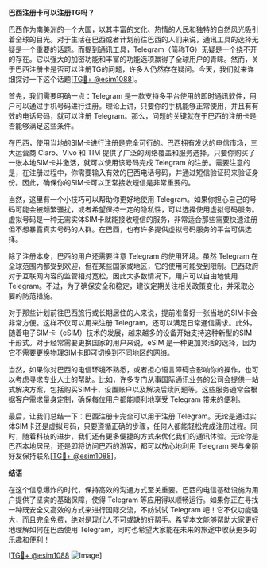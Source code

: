**巴西注册卡可以注册TG吗？**

巴西作为南美洲的一个大国，以其丰富的文化、热情的人民和独特的自然风光吸引着全球的目光。对于生活在巴西或者计划前往巴西的人们来说，通讯工具的选择无疑是一个重要的话题。而提到通讯工具，Telegram（简称TG）无疑是一个绕不开的存在。它以强大的加密功能和丰富的功能选项赢得了全球用户的青睐。然而，关于巴西注册卡是否可以注册TG的问题，许多人仍然存在疑问。今天，我们就来详细探讨一下这个话题[[TG💪+ @esim1088](https://t.me/s/esim1088)]。

首先，我们需要明确一点：Telegram 是一款支持多平台使用的即时通讯软件，用户可以通过手机号码进行注册。理论上讲，只要你的手机能够正常使用，并且有有效的电话号码，就可以注册 Telegram。那么，问题的关键就在于巴西的注册卡是否能够满足这些条件。

在巴西，使用当地的SIM卡进行注册是完全可行的。巴西拥有发达的电信市场，三大运营商 Claro、Vivo 和 TIM 提供了广泛的网络覆盖和服务选择。只要你购买了一张本地SIM卡并激活，就可以使用该号码完成 Telegram 的注册。需要注意的是，在注册过程中，你需要输入有效的巴西电话号码，并通过短信验证码来验证身份。因此，确保你的SIM卡可以正常接收短信是非常重要的。

当然，这里有一个小技巧可以帮助你更好地使用 Telegram。如果你担心自己的号码可能会被频繁骚扰，或者希望保持一定的隐私性，可以选择使用虚拟号码服务。虚拟号码是一种无需实体SIM卡就能接收短信的服务，非常适合那些需要快速注册但不想暴露真实号码的人群。在巴西，也有许多提供虚拟号码服务的平台可供选择。

除了注册本身，巴西的用户还需要注意 Telegram 的使用环境。虽然 Telegram 在全球范围内都受到欢迎，但在某些国家或地区，它的使用可能受到限制。巴西政府对于互联网内容的监管相对宽松，因此大多数情况下，用户可以自由地使用 Telegram。不过，为了确保安全和稳定，建议定期关注相关政策变化，并采取必要的防范措施。

对于那些计划前往巴西旅行或长期居住的人来说，提前准备好一张当地的SIM卡会非常方便。这样不仅可以用来注册 Telegram，还可以满足日常通信需求。此外，随着电子SIM卡（eSIM）技术的发展，越来越多的设备开始支持这种新型的SIM卡形式。对于经常需要更换国家的用户来说，eSIM 是一种更加灵活的选择，因为它不需要更换物理SIM卡即可切换到不同地区的网络。

当然，如果你对巴西的电信环境不熟悉，或者担心语言障碍会影响你的操作，也可以考虑寻求专业人士的帮助。比如，许多专门从事国际通讯业务的公司会提供一站式解决方案，包括购买SIM卡、设置账户以及解决后续问题等。这些服务通常会根据客户需求量身定制，确保每位用户都能顺利地享受 Telegram 带来的便利。

最后，让我们总结一下：巴西注册卡完全可以用于注册 Telegram。无论是通过实体SIM卡还是虚拟号码，只要遵循正确的步骤，任何人都能轻松完成注册过程。同时，随着科技的进步，我们还有更多便捷的方式来优化我们的通讯体验。无论你是巴西本地居民，还是即将访问巴西的游客，都可以放心地利用 Telegram 来与亲朋好友保持联系[[TG💪+ @esim1088](https://t.me/s/esim1088)]。

**结语**

在这个信息爆炸的时代，保持高效的沟通方式至关重要。巴西的电信基础设施为用户提供了坚实的基础保障，使得 Telegram 等应用得以顺畅运行。如果你正在寻找一种既安全又高效的方式来进行国际交流，不妨试试 Telegram 吧！它不仅功能强大，而且完全免费，绝对是现代人不可或缺的好帮手。希望本文能够帮助大家更好地理解如何在巴西使用 Telegram，同时也希望大家能在未来的旅途中收获更多的乐趣和便利！

[[TG💪+ @esim1088](https://t.me/s/esim1088) ![Image](https://i.postimg.cc/4NQfJmqS/Snipaste-2025-05-13-00-14-12.png)]